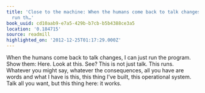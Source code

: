```yaml
---
title: 'Close to the machine: When the humans come back to talk changes, I can just
  run th…'
book_uuid: cd10aab9-e7a5-429b-b7cb-b5b4388ce3a5
location: '0.184715'
source: readmill
highlighted_on: '2012-12-25T01:17:29.000Z'
---
```


When the humans come back to talk changes, I can just run the program. Show them: Here. Look at this. See? This is not just talk. This runs. Whatever you might say, whatever the consequences, all you have are words and what I have is this, this thing I’ve built, this operational system. Talk all you want, but this thing here: it works.